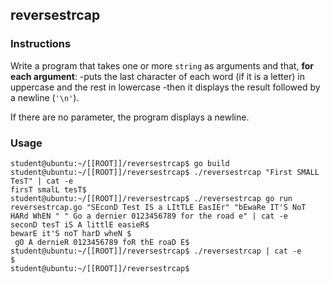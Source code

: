 ## reversestrcap

### Instructions

Write a program that takes one or more `string` as arguments and that, **for each argument**:
-puts the last character of each word (if it is a letter) in uppercase and the rest
in lowercase
-then it displays the result followed by a newline (`'\n'`).

If there are no parameter, the program displays a newline.

### Usage

```console
student@ubuntu:~/[[ROOT]]/reversestrcap$ go build
student@ubuntu:~/[[ROOT]]/reversestrcap$ ./reversestrcap "First SMALL TesT" | cat -e
firsT smalL tesT$
student@ubuntu:~/[[ROOT]]/reversestrcap$ ./reversestrcap go run reversestrcap.go "SEconD Test IS a LItTLE EasIEr" "bEwaRe IT'S NoT HARd WhEN " " Go a dernier 0123456789 for the road e" | cat -e
seconD tesT iS A littlE easieR$
bewarE it'S noT harD wheN $
 gO A dernieR 0123456789 foR thE roaD E$
student@ubuntu:~/[[ROOT]]/reversestrcap$ ./reversestrcap | cat -e
$
student@ubuntu:~/[[ROOT]]/reversestrcap$
```

